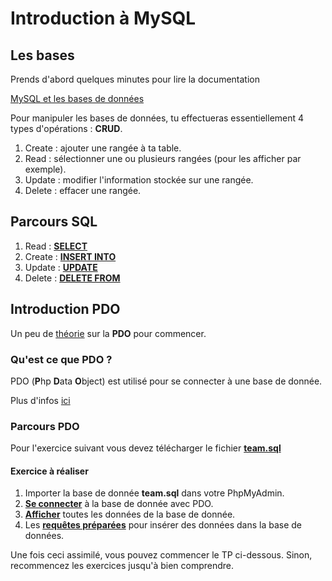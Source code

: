 # Introduction à MySQL
## Les bases

Prends d'abord quelques minutes pour lire la documentation

[MySQL et les bases de données](https://docs.google.com/presentation/d/1yXQz5dMMDkdSu5eBOG7YS2UH2uWyg5vJmU0kJt6YR6Q/edit#slide=id.g35f391192_00)

Pour manipuler les bases de données, tu effectueras essentiellement 4 types d'opérations : **CRUD**.

1. Create : ajouter une rangée à ta table.
1. Read : sélectionner une ou plusieurs rangées (pour les afficher par exemple).
1. Update : modifier l'information stockée sur une rangée.
1. Delete : effacer une rangée.

## Parcours SQL

1. Read : [**SELECT**](https://github.com/Anxium/exercice-sql/blob/master/Parcours/select.md)
1. Create : [**INSERT INTO**](https://github.com/Anxium/exercice-sql/blob/master/Parcours/insertinto.md)
1. Update : [**UPDATE**](https://github.com/Anxium/exercice-sql/blob/master/Parcours/update.md)
1. Delete : [**DELETE FROM**](https://github.com/Anxium/exercice-sql/blob/master/Parcours/delete.md)

## Introduction PDO

Un peu de [théorie](https://docs.google.com/presentation/d/14-5BGNJyuILB2kfYlxzsaFDRNA8zCrot9DbYVVNo3X4/edit#slide=id.g35f391192_00) sur la **PDO** pour commencer.

### Qu'est ce que PDO ?

PDO (**P**hp **D**ata **O**bject) est utilisé pour se connecter à une base de donnée.

Plus d'infos [ici](http://php.net/manual/fr/book.pdo.php)

### Parcours PDO

Pour l'exercice suivant vous devez télécharger le fichier [**team.sql**](https://github.com/Anxium/exercice-sql/blob/master/PDO/team.sql)

#### Exercice à réaliser

1. Importer la base de donnée **team.sql** dans votre PhpMyAdmin.
1. [**Se connecter**](https://github.com/Anxium/exercice-sql/blob/master/PDO/connect.md) à la base de donnée avec PDO.
1. [**Afficher**](https://github.com/Anxium/exercice-sql/blob/master/PDO/fetch.md) toutes les données de la base de donnée.
1. Les [**requêtes préparées**](https://github.com/Anxium/exercice-sql/blob/master/PDO/prepare.md) pour insérer des données dans la base de données.

Une fois ceci assimilé, vous pouvez commencer le TP ci-dessous. Sinon, recommencez les exercices jusqu'à bien comprendre.
